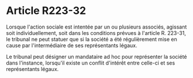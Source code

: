 # Article R223-32

Lorsque l'action sociale est intentée par un ou plusieurs associés, agissant soit individuellement, soit dans les conditions prévues à l'article R. 223-31, le tribunal ne peut statuer que si la société a été régulièrement mise en cause par l'intermédiaire de ses représentants légaux.

Le tribunal peut désigner un mandataire ad hoc pour représenter la société dans l'instance, lorsqu'il existe un conflit d'intérêt entre celle-ci et ses représentants légaux.
